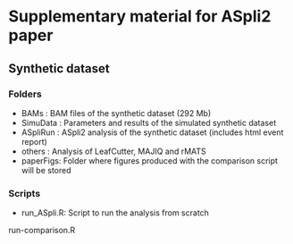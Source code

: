 # Supplementary material for ASpli2 paper

## Synthetic dataset
### Folders
- BAMs     : BAM files of the synthetic dataset (292 Mb)
- SimuData : Parameters and results of the simulated synthetic dataset
- ASpliRun : ASpli2 analysis of the synthetic dataset (includes html event report)
- others   : Analysis of LeafCutter, MAJIQ and rMATS
- paperFigs: Folder where figures produced with the comparison script will be stored

### Scripts


- run_ASpli.R: Script to run the analysis from scratch
 
 run-comparison.R


